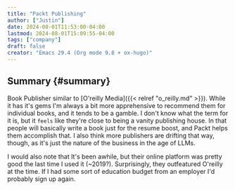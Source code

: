 ```yaml
---
title: "Packt Publishing"
author: ["Justin"]
date: 2024-08-01T11:53:00-04:00
lastmod: 2024-08-01T15:09:55-04:00
tags: ["company"]
draft: false
creator: "Emacs 29.4 (Org mode 9.8 + ox-hugo)"
---
```


<div class="outline-1 jvc">

## Summary {#summary}

Book Publisher similar to [O'reilly Media]({{< relref "o_reilly.md" >}}). While it has it's gems I'm always a
bit more apprehensive to recommend them for individual books, and it tends to be
a gamble. I don't know what the term for it is, but it `feels` like they're
close to being a vanity publishing house. In that people will basically write a
book just for the resume boost, and Packt helps them accomplish that. I also
think more publishers are drifting that way, though, as it's just the nature of
the business in the age of LLMs.

I would also note that It's been awhile, but their online platform was pretty good the last
time I used it (~2019?). Surprisingly, they outfeatured O'reilly at the time. If I had
some sort of education budget from an employer I'd probably sign up again.

</div>

